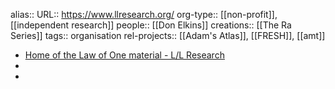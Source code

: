 alias::
URL:: https://www.llresearch.org/
org-type:: [[non-profit]], [[independent research]]
people:: [[Don Elkins]]
creations:: [[The Ra Series]]
tags:: organisation
rel-projects:: [[Adam's Atlas]], [[FRESH]], [[amt]]


- [Home of the Law of One material - L/L Research](https://www.llresearch.org/)
-
-
